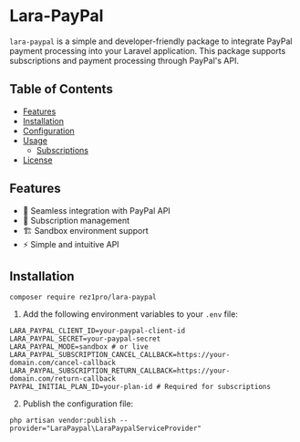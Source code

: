 # **Lara-PayPal**

`lara-paypal` is a simple and developer-friendly package to integrate PayPal payment processing into your Laravel application. This package supports subscriptions and payment processing through PayPal's API.

## **Table of Contents**
- [Features](#features)
- [Installation](#installation)
- [Configuration](#configuration)
- [Usage](#usage)
  - [Subscriptions](#subscriptions)
- [License](#license)

## **Features**
- 🔌 Seamless integration with PayPal API
- 🔄 Subscription management
- 🏗️ Sandbox environment support
- ⚡ Simple and intuitive API

## **Installation**

```
composer require rez1pro/lara-paypal
```

1. Add the following environment variables to your `.env` file:
``` 
LARA_PAYPAL_CLIENT_ID=your-paypal-client-id
LARA_PAYPAL_SECRET=your-paypal-secret
LARA_PAYPAL_MODE=sandbox # or live
LARA_PAYPAL_SUBSCRIPTION_CANCEL_CALLBACK=https://your-domain.com/cancel-callback
LARA_PAYPAL_SUBSCRIPTION_RETURN_CALLBACK=https://your-domain.com/return-callback
PAYPAL_INITIAL_PLAN_ID=your-plan-id # Required for subscriptions
```

2. Publish the configuration file:
```
php artisan vendor:publish --provider="LaraPaypal\LaraPaypalServiceProvider"
```

